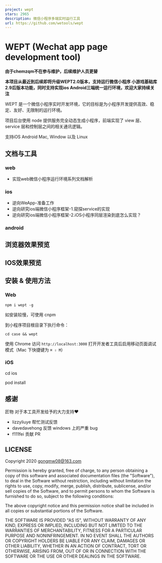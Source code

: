 ```yaml
---
project: wept
stars: 2965
description: 微信小程序多端实时运行工具
url: https://github.com/wetools/wept
---
```


WEPT (Wechat app page development tool)
=======================================

**由于chemzqm不在参与维护，后续维护人员更替**

**本项目从最近到后续即将升级WEPT2.0版本，支持运行微信小程序 小游戏基础库2.9后版本功能，同时支持实现ios Android三端统一运行环境，欢迎大家持续关注**

WEPT 是一个微信小程序实时开发环境，它的目标是为小程序开发提供高效、稳定、友好、无限制的运行环境。

项目后台使用 node 提供服务完全动态生成小程序，前端实现了 view 层、service 层和控制层之间的相关通讯逻辑。

支持iOS Android Mac, Window 以及 Linux

文档与工具
-----

### web

-   实现web微信小程序运行环境系列文档解析

### ios

-   逆向WeApp-准备工作
-   逆向研究ios端微信小程序框架-1.窥探service的实现
-   逆向研究ios端微信小程序框架-2.iOS小程序同层渲染到底怎么实现？

### android

浏览器效果预览
-------

IOS效果预览
-------

安装 & 使用方法
---------

### Web

```
npm i wept -g
```

如安装较慢，可使用 cnpm

到小程序项目根目录下执行命令：

```
cd case && wept
```

使用 Chrome 访问 `http://localhost:3000` 打开开发者工具后启用移动页面调试模式（Mac 下快捷键为 `⌘ ⇧ M`）

### iOS

cd ios

pod install

感谢
--

匠物 对于本工具开发给予的大力支持❤️

-   lizzyliuye 帮忙测试反馈
-   davedavehong 反馈 windows 上的严重 bug
-   f111fei 贡献 PR

LICENSE
-------

Copyright 2020 gongmw08@163.com

Permission is hereby granted, free of charge, to any person obtaining a copy of this software and associated documentation files (the "Software"), to deal in the Software without restriction, including without limitation the rights to use, copy, modify, merge, publish, distribute, sublicense, and/or sell copies of the Software, and to permit persons to whom the Software is furnished to do so, subject to the following conditions:

The above copyright notice and this permission notice shall be included in all copies or substantial portions of the Software.

THE SOFTWARE IS PROVIDED "AS IS", WITHOUT WARRANTY OF ANY KIND, EXPRESS OR IMPLIED, INCLUDING BUT NOT LIMITED TO THE WARRANTIES OF MERCHANTABILITY, FITNESS FOR A PARTICULAR PURPOSE AND NONINFRINGEMENT. IN NO EVENT SHALL THE AUTHORS OR COPYRIGHT HOLDERS BE LIABLE FOR ANY CLAIM, DAMAGES OR OTHER LIABILITY, WHETHER IN AN ACTION OF CONTRACT, TORT OR OTHERWISE, ARISING FROM, OUT OF OR IN CONNECTION WITH THE SOFTWARE OR THE USE OR OTHER DEALINGS IN THE SOFTWARE.
